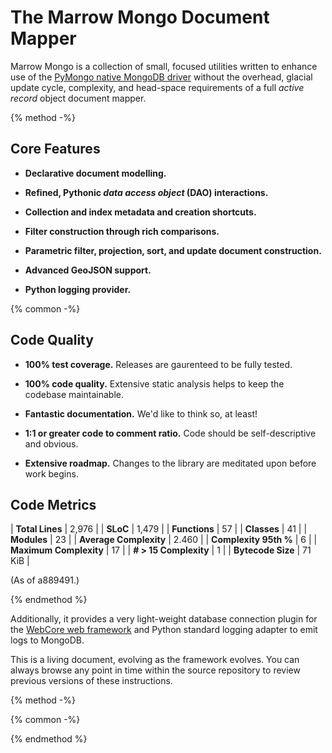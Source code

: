 # The Marrow Mongo Document Mapper

Marrow Mongo is a collection of small, focused utilities written to enhance use of the [PyMongo native MongoDB driver](http://api.mongodb.com/python/current/) without the overhead, glacial update cycle, complexity, and head-space requirements of a full *active record* object document mapper.

{% method -%}
## Core Features

* **Declarative document modelling.**

* **Refined, Pythonic _data access object_ (DAO) interactions.**

* **Collection and index metadata and creation shortcuts.**

* **Filter construction through rich comparisons.**

* **Parametric filter, projection, sort, and update document construction.**

* **Advanced GeoJSON support.**

* **Python logging provider.**

{% common -%}
## Code Quality

* **100% test coverage.** Releases are gaurenteed to be fully tested.

* **100% code quality.** Extensive static analysis helps to keep the codebase maintainable.

* **Fantastic documentation.** We'd like to think so, at least!

* **1:1 or greater code to comment ratio.** Code should be self-descriptive and obvious.

* **Extensive roadmap.** Changes to the library are meditated upon before work begins.

## Code Metrics

| **Total Lines** | 2,976 |
| **SLoC** | 1,479 |
| **Functions** | 57 |
| **Classes** | 41 |
| **Modules** | 23 |
| **Average Complexity** | 2.460 |
| **Complexity 95th %** | 6 |
| **Maximum Complexity** | 17 |
| **# > 15 Complexity** | 1 |
| **Bytecode Size** | 71 KiB |

(As of a889491.)

{% endmethod %}




Additionally, it provides a very light-weight database connection plugin for the [WebCore web framework](https://github.com/marrow/WebCore) and Python standard logging adapter to emit logs to MongoDB.

This is a living document, evolving as the framework evolves.  You can always browse any point in time within the source repository to review previous versions of these instructions.

{% method -%}

{% common -%}

{% endmethod %}
